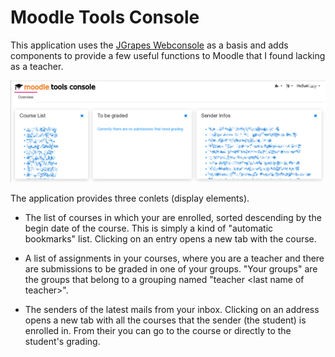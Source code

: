 # Moodle Tools Console

This application uses the 
[JGrapes Webconsole](https://mnlipp.github.io/jgrapes/WebConsole.html)
as a basis and adds components to provide a few useful functions 
to Moodle that I found lacking as a teacher.

![Screenshot](mtc-screenshot.png)

The application provides three conlets (display elements).

  * The list of courses in which your are enrolled, sorted descending
    by the begin date of the course. This is simply a kind of
    "automatic bookmarks" list. Clicking on an entry opens a new tab
    with the course.
    
  * A list of assignments in your courses, where you are a teacher
    and there are submissions to be graded in one of your groups.
    "Your groups" are the groups that belong to a grouping named
    "teacher &lt;last name of teacher&gt;".
    
  * The senders of the latest mails from your inbox. Clicking on 
    an address opens a new tab with all the courses that the sender
    (the student) is enrolled in. From their you can go to the course
    or directly to the student's grading.
